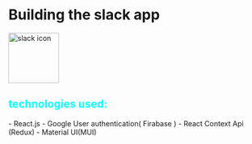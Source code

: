 # Building the slack app 
<img src="https://a.slack-edge.com/80588/marketing/img/meta/slack_hash_256.png" width="100px" height="100px" alt="slack icon">

<h2 style="color:aqua">technologies used:</h2>
 - React.js
 - Google User authentication( Firabase )
 - React Context Api (Redux)
 - Material UI(MUI)
